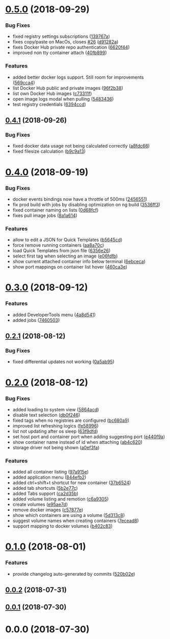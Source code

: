 <a name="0.5.0"></a>
# [0.5.0](https://github.com/leonardochaia/timoneer/compare/v0.4.1...v0.5.0) (2018-09-29)


### Bug Fixes

* fixed registry settings subscriptions ([139767a](https://github.com/leonardochaia/timoneer/commit/139767a))
* fixes copy/paste on MacOs, closes [#26](https://github.com/leonardochaia/timoneer/issues/26) ([d91282a](https://github.com/leonardochaia/timoneer/commit/d91282a))
* fixes Docker Hub private repo authentication ([6620f44](https://github.com/leonardochaia/timoneer/commit/6620f44))
* improved non tty container attach ([40fb899](https://github.com/leonardochaia/timoneer/commit/40fb899))


### Features

* added better docker logs support. Still room for improvements ([569cca4](https://github.com/leonardochaia/timoneer/commit/569cca4))
* list Docker Hub public and private images ([96f2b38](https://github.com/leonardochaia/timoneer/commit/96f2b38))
* list own Docker Hub images ([c73311f](https://github.com/leonardochaia/timoneer/commit/c73311f))
* open image logs modal when pulling ([5483436](https://github.com/leonardochaia/timoneer/commit/5483436))
* test registry credentials ([6394ccd](https://github.com/leonardochaia/timoneer/commit/6394ccd))



<a name="0.4.1"></a>
## [0.4.1](https://github.com/leonardochaia/timoneer/compare/v0.4.0...v0.4.1) (2018-09-26)


### Bug Fixes

* fixed docker data usage not being calculated correctly ([a8fdc66](https://github.com/leonardochaia/timoneer/commit/a8fdc66))
* fixed filesize calculation ([b9c9a13](https://github.com/leonardochaia/timoneer/commit/b9c9a13))



<a name="0.4.0"></a>
# [0.4.0](https://github.com/leonardochaia/timoneer/compare/v0.3.0...v0.4.0) (2018-09-19)


### Bug Fixes

* docker events bindings now have a throttle of 500ms ([2456551](https://github.com/leonardochaia/timoneer/commit/2456551))
* fix prod build with jobs by disabling optimization on ng build ([3536ff3](https://github.com/leonardochaia/timoneer/commit/3536ff3))
* fixed container naming on lists ([0d68fcf](https://github.com/leonardochaia/timoneer/commit/0d68fcf))
* fixes pull image jobs ([8a1a614](https://github.com/leonardochaia/timoneer/commit/8a1a614))


### Features

* allow to edit a JSON for Quick Templates ([b5645cd](https://github.com/leonardochaia/timoneer/commit/b5645cd))
* force remove running containers ([aa8a70c](https://github.com/leonardochaia/timoneer/commit/aa8a70c))
* load Quick Templates from json file ([6356e26](https://github.com/leonardochaia/timoneer/commit/6356e26))
* select first tag when selecting an image ([e06fdfb](https://github.com/leonardochaia/timoneer/commit/e06fdfb))
* show current attached container info below terminal ([6ebceca](https://github.com/leonardochaia/timoneer/commit/6ebceca))
* show port mappings on container list hover ([460ca3e](https://github.com/leonardochaia/timoneer/commit/460ca3e))



<a name="0.3.0"></a>
# [0.3.0](https://github.com/leonardochaia/timoneer/compare/v0.2.1...v0.3.0) (2018-09-12)


### Features

* added DeveloperTools menu ([4a8d541](https://github.com/leonardochaia/timoneer/commit/4a8d541))
* added jobs ([7460503](https://github.com/leonardochaia/timoneer/commit/7460503))



<a name="0.2.1"></a>
## [0.2.1](https://github.com/leonardochaia/timoneer/compare/v0.2.0...v0.2.1) (2018-08-12)


### Bug Fixes

* fixed differential updates not working ([0a5ab95](https://github.com/leonardochaia/timoneer/commit/0a5ab95))



<a name="0.2.0"></a>
# [0.2.0](https://github.com/leonardochaia/timoneer/compare/v0.1.0...v0.2.0) (2018-08-12)


### Bug Fixes

* added loading to system view ([5864acd](https://github.com/leonardochaia/timoneer/commit/5864acd))
* disable text selection ([db0f246](https://github.com/leonardochaia/timoneer/commit/db0f246))
* fixed tags when no registries are configured ([bc680a9](https://github.com/leonardochaia/timoneer/commit/bc680a9))
* improved list refreshing logics ([fe58996](https://github.com/leonardochaia/timoneer/commit/fe58996))
* list not updating after os sleep ([63f9dfd](https://github.com/leonardochaia/timoneer/commit/63f9dfd))
* set host port and container port when adding suggesting port ([e440f9a](https://github.com/leonardochaia/timoneer/commit/e440f9a))
* show container name instead of id when attaching ([ab4c620](https://github.com/leonardochaia/timoneer/commit/ab4c620))
* storage driver not being shown ([a0ef3fa](https://github.com/leonardochaia/timoneer/commit/a0ef3fa))


### Features

* added all container listing ([97a915e](https://github.com/leonardochaia/timoneer/commit/97a915e))
* added application menu ([844efb2](https://github.com/leonardochaia/timoneer/commit/844efb2))
* added ctrl+shift+t shortcut for new container ([37b6524](https://github.com/leonardochaia/timoneer/commit/37b6524))
* added tab shortcuts ([5b2e77c](https://github.com/leonardochaia/timoneer/commit/5b2e77c))
* added Tabs support ([ca2d35b](https://github.com/leonardochaia/timoneer/commit/ca2d35b))
* added volume listing and remotion ([c6a9305](https://github.com/leonardochaia/timoneer/commit/c6a9305))
* create volumes ([e95ae7d](https://github.com/leonardochaia/timoneer/commit/e95ae7d))
* remove docker images ([c57877e](https://github.com/leonardochaia/timoneer/commit/c57877e))
* show which containers are using a volume ([5d313c8](https://github.com/leonardochaia/timoneer/commit/5d313c8))
* suggest volume names when creating containers ([7ecead8](https://github.com/leonardochaia/timoneer/commit/7ecead8))
* support mapping to docker volumes ([b402c83](https://github.com/leonardochaia/timoneer/commit/b402c83))



<a name="0.1.0"></a>
# [0.1.0](https://github.com/leonardochaia/timoneer/compare/v0.0.2...v0.1.0) (2018-08-01)


### Features

* provide changelog auto-generated by commits ([520b02e](https://github.com/leonardochaia/timoneer/commit/520b02e))



<a name="0.0.2"></a>
## [0.0.2](https://github.com/leonardochaia/timoneer/compare/v0.0.1...v0.0.2) (2018-07-31)



<a name="0.0.1"></a>
## [0.0.1](https://github.com/leonardochaia/timoneer/compare/v0.0.0...v0.0.1) (2018-07-30)



<a name="0.0.0"></a>
# 0.0.0 (2018-07-30)



